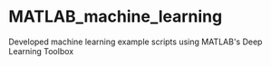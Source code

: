 # MATLAB_machine_learning
Developed machine learning example scripts using MATLAB's Deep Learning Toolbox
